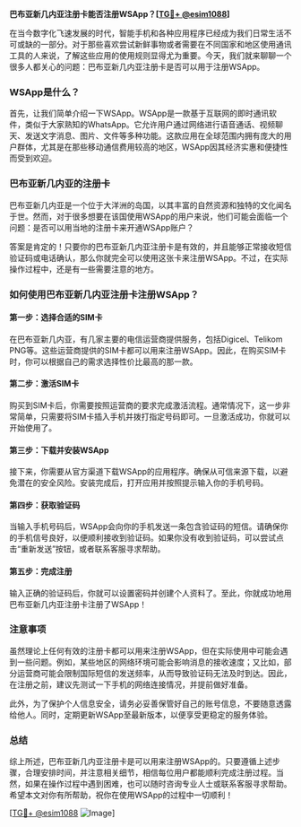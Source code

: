 **巴布亚新几内亚注册卡能否注册WSApp？[[TG💪+ @esim1088](https://t.me/s/esim1088)]**

在当今数字化飞速发展的时代，智能手机和各种应用程序已经成为我们日常生活不可或缺的一部分。对于那些喜欢尝试新鲜事物或者需要在不同国家和地区使用通讯工具的人来说，了解这些应用的使用规则显得尤为重要。今天，我们就来聊聊一个很多人都关心的问题：巴布亚新几内亚注册卡是否可以用于注册WSApp。

### WSApp是什么？

首先，让我们简单介绍一下WSApp。WSApp是一款基于互联网的即时通讯软件，类似于大家熟知的WhatsApp。它允许用户通过网络进行语音通话、视频聊天、发送文字消息、图片、文件等多种功能。这款应用在全球范围内拥有庞大的用户群体，尤其是在那些移动通信费用较高的地区，WSApp因其经济实惠和便捷性而受到欢迎。

### 巴布亚新几内亚的注册卡

巴布亚新几内亚是一个位于大洋洲的岛国，以其丰富的自然资源和独特的文化闻名于世。然而，对于很多想要在该国使用WSApp的用户来说，他们可能会面临一个问题：是否可以用当地的注册卡来开通WSApp账户？

答案是肯定的！只要你的巴布亚新几内亚注册卡是有效的，并且能够正常接收短信验证码或电话确认，那么你就完全可以使用这张卡来注册WSApp。不过，在实际操作过程中，还是有一些需要注意的地方。

### 如何使用巴布亚新几内亚注册卡注册WSApp？

#### 第一步：选择合适的SIM卡
在巴布亚新几内亚，有几家主要的电信运营商提供服务，包括Digicel、Telikom PNG等。这些运营商提供的SIM卡都可以用来注册WSApp。因此，在购买SIM卡时，你可以根据自己的需求选择性价比最高的那一款。

#### 第二步：激活SIM卡
购买到SIM卡后，你需要按照运营商的要求完成激活流程。通常情况下，这一步非常简单，只需要将SIM卡插入手机并拨打指定号码即可。一旦激活成功，你就可以开始使用了。

#### 第三步：下载并安装WSApp
接下来，你需要从官方渠道下载WSApp的应用程序。确保从可信来源下载，以避免潜在的安全风险。安装完成后，打开应用并按照提示输入你的手机号码。

#### 第四步：获取验证码
当输入手机号码后，WSApp会向你的手机发送一条包含验证码的短信。请确保你的手机信号良好，以便顺利接收到验证码。如果你没有收到验证码，可以尝试点击“重新发送”按钮，或者联系客服寻求帮助。

#### 第五步：完成注册
输入正确的验证码后，你就可以设置密码并创建个人资料了。至此，你就成功地用巴布亚新几内亚注册卡注册了WSApp！

### 注意事项

虽然理论上任何有效的注册卡都可以用来注册WSApp，但在实际使用中可能会遇到一些问题。例如，某些地区的网络环境可能会影响消息的接收速度；又比如，部分运营商可能会限制国际短信的发送频率，从而导致验证码无法及时到达。因此，在注册之前，建议先测试一下手机的网络连接情况，并提前做好准备。

此外，为了保护个人信息安全，请务必妥善保管好自己的账号信息，不要随意透露给他人。同时，定期更新WSApp至最新版本，以便享受更稳定的服务体验。

### 总结

综上所述，巴布亚新几内亚注册卡是可以用来注册WSApp的。只要遵循上述步骤，合理安排时间，并注意相关细节，相信每位用户都能顺利完成注册过程。当然，如果在操作过程中遇到困难，也可以随时咨询专业人士或联系客服寻求帮助。希望本文对你有所帮助，祝你在使用WSApp的过程中一切顺利！

[[TG💪+ @esim1088](https://t.me/s/esim1088) ![Image](https://i.postimg.cc/4NQfJmqS/Snipaste-2025-05-13-00-14-12.png)]